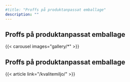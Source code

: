 ```yaml
---
#title: "Proffs på produktanpassat emballage"
description: ""
---
```

## Proffs på produktanpassat emballage


{{< carousel images="gallery/*" >}}


## Proffs på produktanpassat emballage

{{< article link="/kvalitemiljo/" >}}
